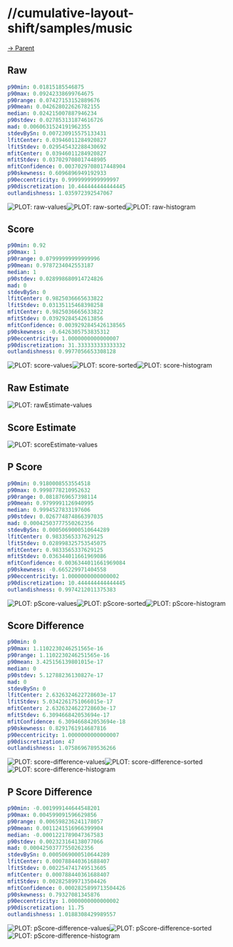 
# //cumulative-layout-shift/samples/music

[→ Parent](../..)


## Raw


```yaml
p90min: 0.01815185546875
p90max: 0.09242338699764675
p90range: 0.07427153152889676
p90mean: 0.042628022626782155
median: 0.024215007887946234
p90stdev: 0.027853131874616726
mad: 0.0060631524191962355
stdevBySn: 0.007230915575133431
lfitCenter: 0.03946011284920827
lfitStdev: 0.029545432288430692
mfitCenter: 0.03946011284920827
mfitStdev: 0.037029708017448905
mfitConfidence: 0.0037029708017448904
p90skewness: 0.6096896949192933
p90eccentricity: 0.9999999999999997
p90discretization: 10.444444444444445
outlandishness: 1.035972392547067

```

![PLOT: raw-values](./raw/values.svg)![PLOT: raw-sorted](./raw/sorted.svg)![PLOT: raw-histogram](./raw/histogram.svg)
## Score


```yaml
p90min: 0.92
p90max: 1
p90range: 0.07999999999999996
p90mean: 0.9787234042553187
median: 1
p90stdev: 0.028998680914724826
mad: 0
stdevBySn: 0
lfitCenter: 0.9825036665633822
lfitStdev: 0.03135115468398258
mfitCenter: 0.9825036665633822
mfitStdev: 0.03929284542613856
mfitConfidence: 0.0039292845426138565
p90skewness: -0.6426305753835312
p90eccentricity: 1.0000000000000007
p90discretization: 31.333333333333332
outlandishness: 0.9977056653308128

```

![PLOT: score-values](./score/values.svg)![PLOT: score-sorted](./score/sorted.svg)![PLOT: score-histogram](./score/histogram.svg)
## Raw Estimate

![PLOT: rawEstimate-values](./rawEstimate/values.svg)
## Score Estimate

![PLOT: scoreEstimate-values](./scoreEstimate/values.svg)
## P Score


```yaml
p90min: 0.9180008553554518
p90max: 0.9998778210952632
p90range: 0.0818769657398114
p90mean: 0.9799991126940995
median: 0.9994527833197606
p90stdev: 0.026774874866397035
mad: 0.00042503777550262356
stdevBySn: 0.0005069000510644289
lfitCenter: 0.9833565337629125
lfitStdev: 0.028998325753545075
mfitCenter: 0.9833565337629125
mfitStdev: 0.036344011661969086
mfitConfidence: 0.0036344011661969084
p90skewness: -0.665229971404558
p90eccentricity: 1.0000000000000002
p90discretization: 10.444444444444445
outlandishness: 0.9974212011375383

```

![PLOT: pScore-values](./pScore/values.svg)![PLOT: pScore-sorted](./pScore/sorted.svg)![PLOT: pScore-histogram](./pScore/histogram.svg)
## Score Difference


```yaml
p90min: 0
p90max: 1.1102230246251565e-16
p90range: 1.1102230246251565e-16
p90mean: 3.425156139801015e-17
median: 0
p90stdev: 5.12788236130827e-17
mad: 0
stdevBySn: 0
lfitCenter: 2.6326324622728603e-17
lfitStdev: 5.0342261751066015e-17
mfitCenter: 2.6326324622728603e-17
mfitStdev: 6.309466842053694e-17
mfitConfidence: 6.309466842053694e-18
p90skewness: 0.8291761914687816
p90eccentricity: 1.0000000000000007
p90discretization: 47
outlandishness: 1.0758696789536266

```

![PLOT: score-difference-values](./score-difference/values.svg)![PLOT: score-difference-sorted](./score-difference/sorted.svg)![PLOT: score-difference-histogram](./score-difference/histogram.svg)
## P Score Difference


```yaml
p90min: -0.001999144644548201
p90max: 0.004599091596629856
p90range: 0.006598236241178057
p90mean: 0.0011241516966399904
median: -0.0001221789047367583
p90stdev: 0.002323164138077066
mad: 0.00042503777550262356
stdevBySn: 0.0005069000510644289
lfitCenter: 0.000788440361688407
lfitStdev: 0.002254741749513605
mfitCenter: 0.000788440361688407
mfitStdev: 0.002825899713504426
mfitConfidence: 0.0002825899713504426
p90skewness: 0.79327081345876
p90eccentricity: 1.0000000000000002
p90discretization: 11.75
outlandishness: 1.0188308429989557

```

![PLOT: pScore-difference-values](./pScore-difference/values.svg)![PLOT: pScore-difference-sorted](./pScore-difference/sorted.svg)![PLOT: pScore-difference-histogram](./pScore-difference/histogram.svg)